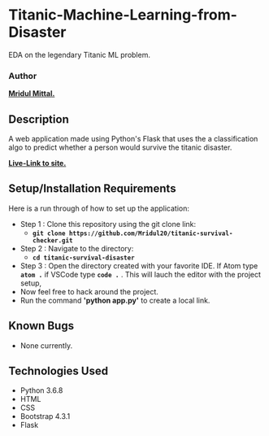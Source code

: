 # Titanic-Machine-Learning-from-Disaster

EDA on the legendary Titanic ML problem.


### Author
 **[Mridul Mittal.](https://github.com/Mridul20)**
 
 ## Description

A web application made using Python's Flask that uses the a classification algo to predict whether a person would survive the titanic disaster.

**[Live-Link to site.](https://titanic-survival-checker.herokuapp.com/)**

## Setup/Installation Requirements
Here is a run through of how to set up the application:
* Step 1 : Clone this repository using the git clone link:
  * **`git clone https://github.com/Mridul20/titanic-survival-checker.git`**
* Step 2 : Navigate to the directory:
  * **`cd titanic-survival-disaster`**
* Step 3 : Open the directory created with your favorite IDE. If Atom type **`atom .`** if VSCode type **`code .`** . This will lauch the editor with the project setup,
* Now feel free to hack around the project.
* Run the command **'python app.py'** to create a local link.

## Known Bugs
* None currently.


## Technologies Used

- Python 3.6.8
- HTML
- CSS
- Bootstrap 4.3.1
- Flask
